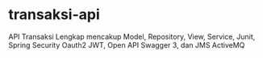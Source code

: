 # transaksi-api
API Transaksi Lengkap mencakup Model, Repository, View, Service, Junit, Spring Security Oauth2 JWT, Open API Swagger 3, dan JMS ActiveMQ
